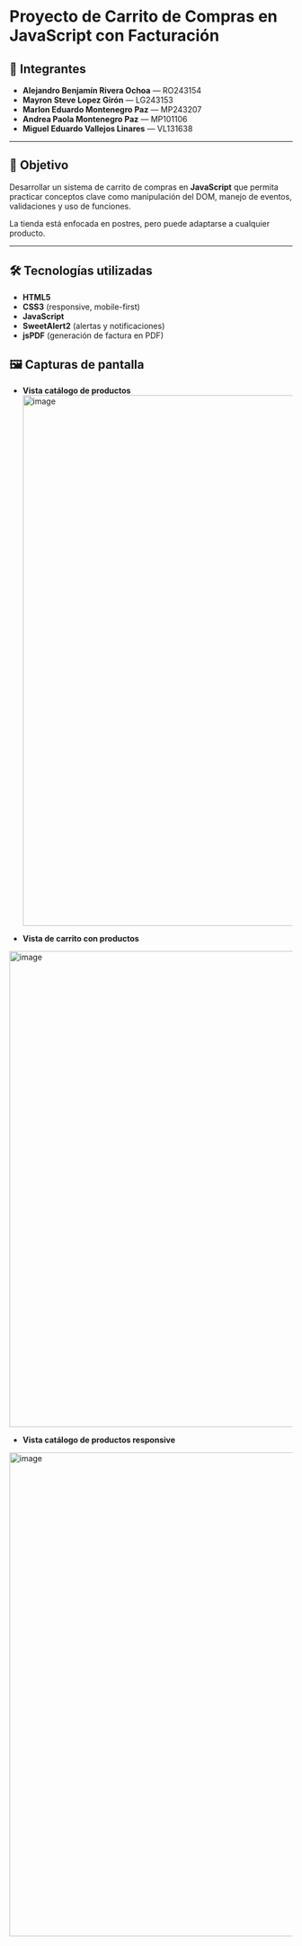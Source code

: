 # Proyecto de Carrito de Compras en JavaScript con Facturación

## 👥 Integrantes
- **Alejandro Benjamín Rivera Ochoa** — RO243154  
- **Mayron Steve Lopez Girón** — LG243153  
- **Marlon Eduardo Montenegro Paz** — MP243207  
- **Andrea Paola Montenegro Paz** — MP101106  
- **Miguel Eduardo Vallejos Linares** — VL131638  

---

## 🎯 Objetivo
Desarrollar un sistema de carrito de compras en **JavaScript** que permita practicar conceptos clave como manipulación del DOM, manejo de eventos, validaciones y uso de funciones.  

La tienda está enfocada en postres, pero puede adaptarse a cualquier producto.

---

## 🛠️ Tecnologías utilizadas
- **HTML5**  
- **CSS3** (responsive, mobile-first)  
- **JavaScript**  
- **SweetAlert2** (alertas y notificaciones)  
- **jsPDF** (generación de factura en PDF)

## 🖼️ Capturas de pantalla

- **Vista catálogo de productos**
  <img width="1902" height="944" alt="image" src="https://github.com/user-attachments/assets/38be8483-a071-488d-acd8-0fde2fa3ac8c" />

- **Vista de carrito con productos**
<img width="1903" height="847" alt="image" src="https://github.com/user-attachments/assets/14e86be8-f277-49a2-aa48-5744f34c2fba" />

- **Vista catálogo de productos responsive**
<img width="674" height="861" alt="image" src="https://github.com/user-attachments/assets/303df5d3-79ff-486f-9532-c52a60d30117" />
